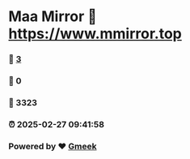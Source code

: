 # Maa Mirror :link: https://www.mmirror.top 
### :page_facing_up: [3](https://www.mmirror.top/tag.html) 
### :speech_balloon: 0 
### :hibiscus: 3323 
### :alarm_clock: 2025-02-27 09:41:58 
### Powered by :heart: [Gmeek](https://github.com/Meekdai/Gmeek)
